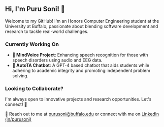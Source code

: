 ## Hi, I'm Puru Soni! 👋

Welcome to my GitHub! I'm an Honors Computer Engineering student at the University at Buffalo, passionate about blending software development and research to tackle real-world challenges.

### Currently Working On
- **🧠 MindVoice Project**: Enhancing speech recognition for those with speech disorders using audio and EEG data.
- **🤖 AutoTA Chatbot**: A GPT-4 based chatbot that aids students while adhering to academic integrity and promoting independent problem solving.

### Looking to Collaborate?
I'm always open to innovative projects and research opportunities. Let's connect! 🚀

📧 Reach out to me at [purusoni@buffalo.edu](mailto:purusoni@buffalo.edu)
or connect with me on [LinkedIn (in/purusoni)](https://www.linkedin.com/in/purusoni/)

